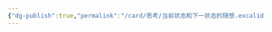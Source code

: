 ```yaml
---
{"dg-publish":true,"permalink":"/card/思考/当前状态和下一状态的随想.excalidraw/","tags":["excalidraw"],"noteIcon":"2","created":"2023-04-18T22:39:52+08:00","updated":"2024-10-12T23:28:42+08:00"}
---
```

<style> .container {font-family: sans-serif; text-align: center;} .button-wrapper button {z-index: 1;height: 40px; width: 100px; margin: 10px;padding: 5px;} .excalidraw .App-menu_top .buttonList { display: flex;} .excalidraw-wrapper { height: 800px; margin: 50px; position: relative;} :root[dir="ltr"] .excalidraw .layer-ui__wrapper .zen-mode-transition.App-menu_bottom--transition-left {transform: none;} </style><script src="https://cdn.jsdelivr.net/npm/react@17/umd/react.production.min.js"></script><script src="https://cdn.jsdelivr.net/npm/react-dom@17/umd/react-dom.production.min.js"></script><script type="text/javascript" src="https://cdn.jsdelivr.net/npm/@excalidraw/excalidraw@0/dist/excalidraw.production.min.js"></script><div id="当前状态和下一状态的随想excalidraw.md"></div><script>(function(){const InitialData={"type":"excalidraw","version":2,"source":"https://github.com/zsviczian/obsidian-excalidraw-plugin/releases/tag/2.5.0","elements":[{"type":"rectangle","version":211,"versionNonce":2065638821,"index":"a0","isDeleted":false,"id":"XgjAPiQ47fqEwl-LpfWxA","fillStyle":"hachure","strokeWidth":1,"strokeStyle":"solid","roughness":1,"opacity":100,"angle":0,"x":-121.26171875,"y":-226.197265625,"strokeColor":"#000000","backgroundColor":"transparent","width":153,"height":160,"seed":1809355819,"groupIds":[],"frameId":null,"roundness":{"type":3},"boundElements":[{"type":"text","id":"lcXa25o6"},{"id":"90yz_m0kH4RaMUXRgR-Br","type":"arrow"}],"updated":1728746919791,"link":null,"locked":false},{"type":"text","version":203,"versionNonce":2044012805,"index":"a1","isDeleted":false,"id":"lcXa25o6","fillStyle":"hachure","strokeWidth":1,"strokeStyle":"solid","roughness":1,"opacity":100,"angle":0,"x":-85.47768127918243,"y":-158.697265625,"strokeColor":"#000000","backgroundColor":"transparent","width":81.43192505836487,"height":25,"seed":1671257323,"groupIds":[],"frameId":null,"roundness":null,"boundElements":[],"updated":1728746919791,"link":null,"locked":false,"fontSize":20,"fontFamily":1,"text":"当前状态","rawText":"当前状态","textAlign":"center","verticalAlign":"middle","containerId":"XgjAPiQ47fqEwl-LpfWxA","originalText":"当前状态","autoResize":true,"lineHeight":1.25},{"type":"rectangle","version":126,"versionNonce":543312287,"index":"a2","isDeleted":false,"id":"GZ7hQS78e5Q1siEvK33Lx","fillStyle":"hachure","strokeWidth":1,"strokeStyle":"solid","roughness":1,"opacity":100,"angle":0,"x":375.140625,"y":-190.029296875,"strokeColor":"#000000","backgroundColor":"transparent","width":153,"height":97,"seed":1586660869,"groupIds":[],"frameId":null,"roundness":{"type":3},"boundElements":[{"id":"90yz_m0kH4RaMUXRgR-Br","type":"arrow"},{"type":"text","id":"Ymxj0WWT"}],"updated":1724947112689,"link":null,"locked":false},{"type":"text","version":117,"versionNonce":1157096401,"index":"a3","isDeleted":false,"id":"Ymxj0WWT","fillStyle":"hachure","strokeWidth":1,"strokeStyle":"solid","roughness":1,"opacity":100,"angle":0,"x":411.533450961113,"y":-154.029296875,"strokeColor":"#000000","backgroundColor":"transparent","width":80.21434807777405,"height":25,"seed":1849985227,"groupIds":[],"frameId":null,"roundness":null,"boundElements":[],"updated":1724947112689,"link":null,"locked":false,"fontSize":20,"fontFamily":1,"text":"下一状态","rawText":"下一状态","textAlign":"center","verticalAlign":"middle","containerId":"GZ7hQS78e5Q1siEvK33Lx","originalText":"下一状态","autoResize":true,"lineHeight":1.25},{"type":"arrow","version":496,"versionNonce":1840496741,"index":"a4","isDeleted":false,"id":"90yz_m0kH4RaMUXRgR-Br","fillStyle":"hachure","strokeWidth":1,"strokeStyle":"solid","roughness":1,"opacity":100,"angle":0,"x":38.078125,"y":-137.1313921370243,"strokeColor":"#000000","backgroundColor":"transparent","width":325.7734375,"height":0.6381046601462117,"seed":343810891,"groupIds":[],"frameId":null,"roundness":{"type":2},"boundElements":[],"updated":1728746919791,"link":null,"locked":false,"startBinding":{"elementId":"XgjAPiQ47fqEwl-LpfWxA","gap":6.33984375,"focus":0.11513603277860894,"fixedPoint":null},"endBinding":{"elementId":"GZ7hQS78e5Q1siEvK33Lx","gap":11.2890625,"focus":-0.056492919794349276,"fixedPoint":null},"lastCommittedPoint":null,"startArrowhead":null,"endArrowhead":"arrow","points":[[0,0],[325.7734375,-0.6381046601462117]]},{"type":"text","version":169,"versionNonce":617431473,"index":"a5","isDeleted":false,"id":"LIFeX9WH","fillStyle":"hachure","strokeWidth":1,"strokeStyle":"solid","roughness":1,"opacity":100,"angle":0,"x":95.265625,"y":-171.51171875,"strokeColor":"#000000","backgroundColor":"transparent","width":180.88591957092285,"height":25,"seed":591423115,"groupIds":[],"frameId":null,"roundness":null,"boundElements":[],"updated":1724947112689,"link":null,"locked":false,"fontSize":20,"fontFamily":1,"text":"中间可能过了亿万年","rawText":"中间可能过了亿万年","textAlign":"left","verticalAlign":"top","containerId":null,"originalText":"中间可能过了亿万年","autoResize":true,"lineHeight":1.25}],"appState":{"theme":"light","viewBackgroundColor":"#ffffff","currentItemStrokeColor":"#000000","currentItemBackgroundColor":"transparent","currentItemFillStyle":"hachure","currentItemStrokeWidth":1,"currentItemStrokeStyle":"solid","currentItemRoughness":1,"currentItemOpacity":100,"currentItemFontFamily":1,"currentItemFontSize":20,"currentItemTextAlign":"left","currentItemStartArrowhead":null,"currentItemEndArrowhead":"arrow","currentItemArrowType":"round","scrollX":257.345703125,"scrollY":518.73046875,"zoom":{"value":1},"currentItemRoundness":"round","gridSize":20,"gridStep":5,"gridModeEnabled":false,"gridColor":{"Bold":"rgba(217, 217, 217, 0.5)","Regular":"rgba(230, 230, 230, 0.5)"},"colorPalette":{},"currentStrokeOptions":null,"frameRendering":{"enabled":true,"clip":true,"name":true,"outline":true},"objectsSnapModeEnabled":false,"activeTool":{"type":"selection","customType":null,"locked":false,"lastActiveTool":null}},"files":{}};InitialData.scrollToContent=true;App=()=>{const e=React.useRef(null),t=React.useRef(null),[n,i]=React.useState({width:void 0,height:void 0});return React.useEffect(()=>{i({width:t.current.getBoundingClientRect().width,height:t.current.getBoundingClientRect().height});const e=()=>{i({width:t.current.getBoundingClientRect().width,height:t.current.getBoundingClientRect().height})};return window.addEventListener("resize",e),()=>window.removeEventListener("resize",e)},[t]),React.createElement(React.Fragment,null,React.createElement("div",{className:"excalidraw-wrapper",ref:t},React.createElement(ExcalidrawLib.Excalidraw,{ref:e,width:n.width,height:n.height,initialData:InitialData,viewModeEnabled:!0,zenModeEnabled:!0,gridModeEnabled:!1})))},excalidrawWrapper=document.getElementById("当前状态和下一状态的随想excalidraw.md");ReactDOM.render(React.createElement(App),excalidrawWrapper);})();</script>
